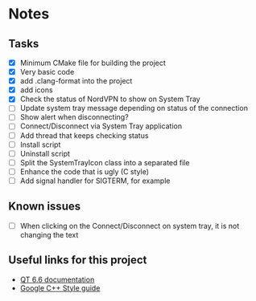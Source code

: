 # Notes

## Tasks

- [x] Minimum CMake file for building the project
- [x] Very basic code
- [x] add .clang-format into the project
- [x] add icons
- [x] Check the status of NordVPN to show on System Tray
- [ ] Update system tray message depending on status of the connection
- [ ] Show alert when disconnecting?
- [ ] Connect/Disconnect via System Tray application
- [ ] Add thread that keeps checking status
- [ ] Install script
- [ ] Uninstall script
- [ ] Split the SystemTrayIcon class into a separated file
- [ ] Enhance the code that is ugly (C style)
- [ ] Add signal handler for SIGTERM, for example

## Known issues

- [ ] When clicking on the Connect/Disconnect on system tray, it is not changing the text

## Useful links for this project

- [QT 6.6 documentation](https://doc.qt.io/qt-6/)
- [Google C++ Style guide](https://google.github.io/styleguide/cppguide.html)
